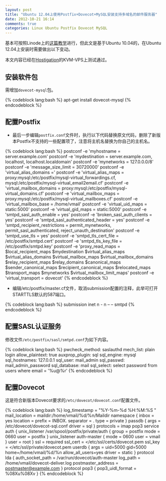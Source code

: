 ```yaml
---
layout: post
title: "Ubuntu 12.04上使用Postfix+Dovecot+MySQL安装支持多域名的邮件服务器"
date: 2012-10-21 16:14
comments: true
categories: Linux Ubuntu Postfix Dovecot MySQL
---
```


基本可按照Linode上的[这篇教学](https://library.linode.com/email/postfix/dovecot-mysql-ubuntu-10.04-lucid#sph_setting-up-domains-and-users)进行，但此文是基于Ubuntu 10.04的，在Ubuntu 12.04上安装时需要做出以下变动。

本文内容已经在[Hostigation](https://hostigation.com/billing/aff.php?aff=405)的KVM-VPS上测试通过。

<!--more-->

## 安装软件包

需增加`dovecot-mysql`包。

{% codeblock lang:bash %}
apt-get install dovecot-mysql
{% endcodeblock %}

## 配置Postfix

* 最后一步编辑`postfix.conf`文件时，执行以下代码替换原文代码，删除了新版本Postfix不支持的一些配置项了，注意将主机名替换为你自己的主机名。

{% codeblock lang:bash %}
postconf -e 'myhostname = server.example.com'
postconf -e 'mydestination = server.example.com, localhost, localhost.localdomain'
postconf -e 'mynetworks = 127.0.0.0/8'
postconf -e 'message_size_limit = 30720000'
postconf -e 'virtual_alias_domains ='
postconf -e 'virtual_alias_maps = proxy:mysql:/etc/postfix/mysql-virtual_forwardings.cf, mysql:/etc/postfix/mysql-virtual_email2email.cf'
postconf -e 'virtual_mailbox_domains = proxy:mysql:/etc/postfix/mysql-virtual_domains.cf'
postconf -e 'virtual_mailbox_maps = proxy:mysql:/etc/postfix/mysql-virtual_mailboxes.cf'
postconf -e 'virtual_mailbox_base = /home/vmail'
postconf -e 'virtual_uid_maps = static:5000'
postconf -e 'virtual_gid_maps = static:5000'
postconf -e 'smtpd_sasl_auth_enable = yes'
postconf -e 'broken_sasl_auth_clients = yes'
postconf -e 'smtpd_sasl_authenticated_header = yes'
postconf -e 'smtpd_recipient_restrictions = permit_mynetworks, permit_sasl_authenticated, reject_unauth_destination'
postconf -e 'smtpd_use_tls = yes'
postconf -e 'smtpd_tls_cert_file = /etc/postfix/smtpd.cert'
postconf -e 'smtpd_tls_key_file = /etc/postfix/smtpd.key'
postconf -e 'proxy_read_maps = $local_recipient_maps $mydestination $virtual_alias_maps $virtual_alias_domains $virtual_mailbox_maps $virtual_mailbox_domains $relay_recipient_maps $relay_domains $canonical_maps $sender_canonical_maps $recipient_canonical_maps $relocated_maps $transport_maps $mynetworks $virtual_mailbox_limit_maps'
postconf -e 'virtual_transport = dovecot'
{% endcodeblock %}

* 编辑/etc/postfix/master.cf文件，取消submission配置的注释，此举可打开STARTTLS默认的587端口。

{% codeblock lang:bash %}
submission inet n - n – – smtpd
{% endcodeblock %}

## 配置SASL认证服务

修改文件`/etc/postfix/sasl/smtpd.conf`为如下内容。

{% codeblock lang:bash %}
pwcheck_method: saslauthd
mech_list: plain login
allow_plaintext: true
auxprop_plugin: sql
sql_engine: mysql
sql_hostnames: 127.0.0.1
sql_user: mail_admin
sql_passwd: mail_admin_password
sql_database: mail
sql_select: select password from users where email = '%u@%r'
{% endcodeblock %}

## 配置Dovecot

这是符合新版本Dovecot要求的`/etc/dovecot/dovecot.conf`配置文件。

{% codeblock lang:bash %}
log_timestamp = "%Y-%m-%d %H:%M:%S "
mail_location = maildir:/home/vmail/%d/%n/Maildir
namespace {
  inbox = yes
  location =
  prefix = INBOX.
  separator = .
  type = private
}
passdb {
  args = /etc/dovecot/dovecot-sql.conf
  driver = sql
}
protocols = imap pop3
service auth {
  unix_listener /var/spool/postfix/private/auth {
    group = postfix
    mode = 0660
    user = postfix
  }
  unix_listener auth-master {
    mode = 0600
    user = vmail
  }
  user = root
}
ssl = required
ssl_cert = </etc/ssl/certs/dovecot.pem
ssl_key = </etc/ssl/private/dovecot.pem
userdb {
  args = uid=5000 gid=5000 home=/home/vmail/%d/%n allow_all_users=yes
  driver = static
}
protocol lda {
  auth_socket_path = /var/run/dovecot/auth-master
  log_path = /home/vmail/dovecot-deliver.log
  postmaster_address = postmaster@example.com
}
protocol pop3 {
  pop3_uidl_format = %08Xu%08Xv
}
{% endcodeblock %}